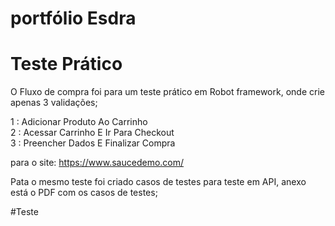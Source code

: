 # portfólio Esdra 

# Teste Prático
O Fluxo de compra foi para um teste prático em Robot framework, onde crie apenas 3 validações; 

1 : Adicionar Produto Ao Carrinho  
2 : Acessar Carrinho E Ir Para Checkout  
3 : Preencher Dados E Finalizar Compra  

para o site: https://www.saucedemo.com/

Pata o mesmo teste foi criado casos de testes para teste em API, anexo está o PDF com os casos de testes; 

#Teste
